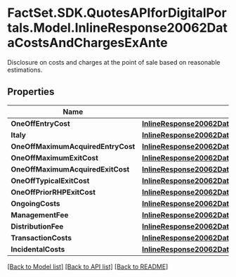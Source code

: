 # FactSet.SDK.QuotesAPIforDigitalPortals.Model.InlineResponse20062DataCostsAndChargesExAnte
Disclosure on costs and charges at the point of sale based on reasonable estimations.

## Properties

Name | Type | Description | Notes
------------ | ------------- | ------------- | -------------
**OneOffEntryCost** | [**InlineResponse20062DataCostsAndChargesExAnteOneOffEntryCost**](InlineResponse20062DataCostsAndChargesExAnteOneOffEntryCost.md) |  | [optional] 
**Italy** | [**InlineResponse20062DataCostsAndChargesExAnteItaly**](InlineResponse20062DataCostsAndChargesExAnteItaly.md) |  | [optional] 
**OneOffMaximumAcquiredEntryCost** | [**InlineResponse20062DataCostsAndChargesExAnteOneOffMaximumAcquiredEntryCost**](InlineResponse20062DataCostsAndChargesExAnteOneOffMaximumAcquiredEntryCost.md) |  | [optional] 
**OneOffMaximumExitCost** | [**InlineResponse20062DataCostsAndChargesExAnteOneOffMaximumExitCost**](InlineResponse20062DataCostsAndChargesExAnteOneOffMaximumExitCost.md) |  | [optional] 
**OneOffMaximumAcquiredExitCost** | [**InlineResponse20062DataCostsAndChargesExAnteOneOffMaximumAcquiredExitCost**](InlineResponse20062DataCostsAndChargesExAnteOneOffMaximumAcquiredExitCost.md) |  | [optional] 
**OneOffTypicalExitCost** | [**InlineResponse20062DataCostsAndChargesExAnteOneOffTypicalExitCost**](InlineResponse20062DataCostsAndChargesExAnteOneOffTypicalExitCost.md) |  | [optional] 
**OneOffPriorRHPExitCost** | [**InlineResponse20062DataCostsAndChargesExAnteOneOffPriorRHPExitCost**](InlineResponse20062DataCostsAndChargesExAnteOneOffPriorRHPExitCost.md) |  | [optional] 
**OngoingCosts** | [**InlineResponse20062DataCostsAndChargesExAnteOngoingCosts**](InlineResponse20062DataCostsAndChargesExAnteOngoingCosts.md) |  | [optional] 
**ManagementFee** | [**InlineResponse20062DataCostsAndChargesExAnteManagementFee**](InlineResponse20062DataCostsAndChargesExAnteManagementFee.md) |  | [optional] 
**DistributionFee** | [**InlineResponse20062DataCostsAndChargesExAnteDistributionFee**](InlineResponse20062DataCostsAndChargesExAnteDistributionFee.md) |  | [optional] 
**TransactionCosts** | [**InlineResponse20062DataCostsAndChargesExAnteTransactionCosts**](InlineResponse20062DataCostsAndChargesExAnteTransactionCosts.md) |  | [optional] 
**IncidentalCosts** | [**InlineResponse20062DataCostsAndChargesExAnteIncidentalCosts**](InlineResponse20062DataCostsAndChargesExAnteIncidentalCosts.md) |  | [optional] 

[[Back to Model list]](../README.md#documentation-for-models) [[Back to API list]](../README.md#documentation-for-api-endpoints) [[Back to README]](../README.md)

